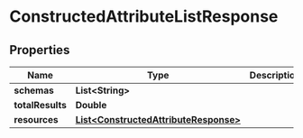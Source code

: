 

# ConstructedAttributeListResponse


## Properties

| Name | Type | Description | Notes |
|------------ | ------------- | ------------- | -------------|
|**schemas** | **List&lt;String&gt;** |  |  [optional] |
|**totalResults** | **Double** |  |  [optional] |
|**resources** | [**List&lt;ConstructedAttributeResponse&gt;**](ConstructedAttributeResponse.md) |  |  [optional] |



